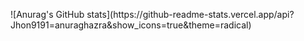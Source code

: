 <p>
  ![Anurag's GitHub stats](https://github-readme-stats.vercel.app/api?Jhon9191=anuraghazra&show_icons=true&theme=radical)
  </p>

